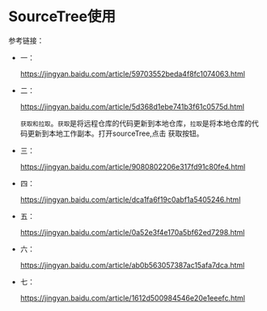 # SourceTree使用

参考链接：

+ 一：

  https://jingyan.baidu.com/article/59703552beda4f8fc1074063.html

+ 二：

  https://jingyan.baidu.com/article/5d368d1ebe741b3f61c0575d.html

  `获取和拉取`。`获取`是将远程仓库的代码更新到本地仓库，`拉取`是将本地仓库的代码更新到本地工作副本。打开sourceTree,点击 获取按钮。

+ 三：

  https://jingyan.baidu.com/article/9080802206e317fd91c80fe4.html

+ 四：

  https://jingyan.baidu.com/article/dca1fa6f19c0abf1a5405246.html

+ 五：

  https://jingyan.baidu.com/article/0a52e3f4e170a5bf62ed7298.html

+ 六：

  https://jingyan.baidu.com/article/ab0b563057387ac15afa7dca.html

+ 七：

  https://jingyan.baidu.com/article/1612d500984546e20e1eeefc.html